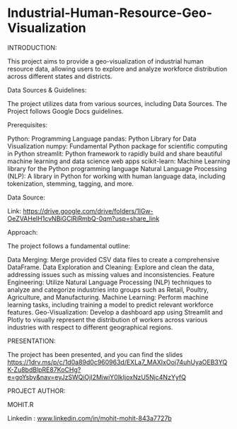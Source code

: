 # Industrial-Human-Resource-Geo-Visualization

INTRODUCTION:

This project aims to provide a geo-visualization of industrial human resource data, allowing users to explore and analyze workforce distribution across different states and districts.


Data Sources & Guidelines:

The project utilizes data from various sources, including Data Sources. The Project follows Google Docs guidelines.


Prerequisites:

Python: Programming Language
pandas: Python Library for Data Visualization
numpy: Fundamental Python package for scientific computing in Python
streamlit: Python framework to rapidly build and share beautiful machine learning and data science web apps
scikit-learn: Machine Learning library for the Python programming language
Natural Language Processing (NLP): A library in Python for working with human language data, including tokenization, stemming, tagging, and more.


Data Source:

Link: https://drive.google.com/drive/folders/1lGw-OeZVAHeIH1cvNBiGClRiRmbQ-0qm?usp=share_link


Approach:

The project follows a fundamental outline:

Data Merging: Merge provided CSV data files to create a comprehensive DataFrame.
Data Exploration and Cleaning: Explore and clean the data, addressing issues such as missing values and inconsistencies.
Feature Engineering: Utilize Natural Language Processing (NLP) techniques to analyze and categorize industries into groups such as Retail, Poultry, Agriculture, and Manufacturing.
Machine Learning: Perform machine learning tasks, including training a model to predict relevant workforce features.
Geo-Visualization: Develop a dashboard app using Streamlit and Plotly to visually represent the distribution of workers across various industries with respect to different geographical regions.


PRESENTATION:

The project has been presented, and you can find the slides  https://1drv.ms/p/c/1d0a89d0c960963d/EXLa7_MAXIxOoj74uhUyaOEB3YQK-Zu8bdBlpRE87KoCHg?e=goYsby&nav=eyJzSWQiOjI2MiwiY0lkIjoxNzU5Njc4NzYyfQ

PROJECT AUTHOR:

MOHIT.R

Linkedin : www.linkedin.com/in/mohit-mohit-843a7727b




 
